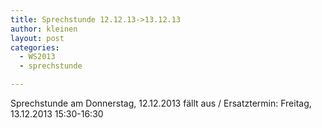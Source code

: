 ```yaml
---
title: Sprechstunde 12.12.13->13.12.13
author: kleinen
layout: post
categories:
  - WS2013
  - sprechstunde

---
```


Sprechstunde am Donnerstag, 12.12.2013 fällt aus /
Ersatztermin: Freitag, 13.12.2013 15:30-16:30
